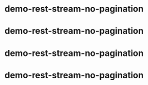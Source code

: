 # demo-rest-stream-no-pagination
# demo-rest-stream-no-pagination
# demo-rest-stream-no-pagination
# demo-rest-stream-no-pagination
